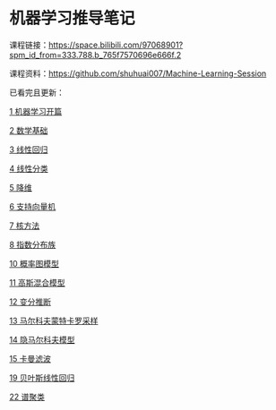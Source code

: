 # 机器学习推导笔记
课程链接：https://space.bilibili.com/97068901?spm_id_from=333.788.b_765f7570696e666f.2

课程资料：https://github.com/shuhuai007/Machine-Learning-Session

已看完且更新：

[1 机器学习开篇](https://www.bilibili.com/video/av31950221)

[2 数学基础](https://www.bilibili.com/video/av32905863)

[3 线性回归](https://www.bilibili.com/video/av31989606)

[4 线性分类](https://www.bilibili.com/video/av33101528)

[5 降维](https://www.bilibili.com/video/av32709936)

[6 支持向量机](https://www.bilibili.com/video/av28186618)

[7 核方法](https://www.bilibili.com/video/av34731384)

[8 指数分布族](https://www.bilibili.com/video/av33360526)

[10 概率图模型](https://www.bilibili.com/video/av33545406)

[11 高斯混合模型](https://www.bilibili.com/video/av35183585)

[12 变分推断](https://www.bilibili.com/video/av32047507)

[13 马尔科夫蒙特卡罗采样](https://www.bilibili.com/video/av32430563)

[14 隐马尔科夫模型](https://www.bilibili.com/video/av32471608)

[15 卡曼滤波](https://www.bilibili.com/video/av32563186)

[19 贝叶斯线性回归](https://www.bilibili.com/video/av35685274)

[22 谱聚类](https://www.bilibili.com/video/av37166049)
